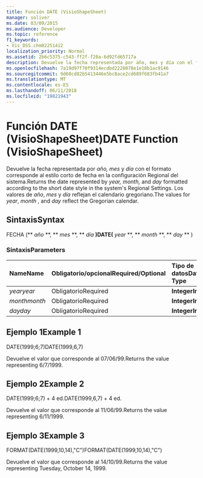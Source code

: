 ```yaml
---
title: Función DATE (VisioShapeSheet)
manager: soliver
ms.date: 03/09/2015
ms.audience: Developer
ms.topic: reference
f1_keywords:
- Vis_DSS.chm82251412
localization_priority: Normal
ms.assetid: 2b6c5375-c543-ff2f-f20a-6d92fd65717a
description: Devuelve la fecha representada por año, mes y día con el formato corresponde al estilo corto de fecha en la configuración Regional del sistema. Los valores de año, mes y día reflejan el calendario gregoriano.
ms.openlocfilehash: 7a19d97f70f9314ecdbd2228078e1e18b1ac9146
ms.sourcegitcommit: 9d60cd82b5413446e5bc8ace2cd689f683fb41a7
ms.translationtype: MT
ms.contentlocale: es-ES
ms.lasthandoff: 06/11/2018
ms.locfileid: "19821943"
---
```

# <a name="date-function-visioshapesheet"></a><span data-ttu-id="ab2e7-104">Función DATE (VisioShapeSheet)</span><span class="sxs-lookup"><span data-stu-id="ab2e7-104">DATE Function (VisioShapeSheet)</span></span>

<span data-ttu-id="ab2e7-105">Devuelve la fecha representada por *año, mes* y *día* con el formato corresponde al estilo corto de fecha en la configuración Regional del sistema.</span><span class="sxs-lookup"><span data-stu-id="ab2e7-105">Returns the date represented by  *year, month,*  and  *day*  formatted according to the short date style in the system's Regional Settings.</span></span> <span data-ttu-id="ab2e7-106">Los valores de *año*, *mes* y *día* reflejan el calendario gregoriano.</span><span class="sxs-lookup"><span data-stu-id="ab2e7-106">The values for  *year*, *month*  , and  *day*  reflect the Gregorian calendar.</span></span> 
  
## <a name="syntax"></a><span data-ttu-id="ab2e7-107">Sintaxis</span><span class="sxs-lookup"><span data-stu-id="ab2e7-107">Syntax</span></span>

<span data-ttu-id="ab2e7-108">FECHA (** *año* **, ** *mes* **, ** *día* **)</span><span class="sxs-lookup"><span data-stu-id="ab2e7-108">DATE(** *year* **, ** *month* **, ** *day* ** )</span></span> 
  
### <a name="parameters"></a><span data-ttu-id="ab2e7-109">Sintaxis</span><span class="sxs-lookup"><span data-stu-id="ab2e7-109">Parameters</span></span>

|<span data-ttu-id="ab2e7-110">**Name**</span><span class="sxs-lookup"><span data-stu-id="ab2e7-110">**Name**</span></span>|<span data-ttu-id="ab2e7-111">**Obligatorio/opcional**</span><span class="sxs-lookup"><span data-stu-id="ab2e7-111">**Required/Optional**</span></span>|<span data-ttu-id="ab2e7-112">**Tipo de datos**</span><span class="sxs-lookup"><span data-stu-id="ab2e7-112">**Data Type**</span></span>|<span data-ttu-id="ab2e7-113">**Descripción**</span><span class="sxs-lookup"><span data-stu-id="ab2e7-113">**Description**</span></span>|
|:-----|:-----|:-----|:-----|
| <span data-ttu-id="ab2e7-114">_year_</span><span class="sxs-lookup"><span data-stu-id="ab2e7-114">_year_</span></span> <br/> |<span data-ttu-id="ab2e7-115">Obligatorio</span><span class="sxs-lookup"><span data-stu-id="ab2e7-115">Required</span></span>  <br/> |<span data-ttu-id="ab2e7-116">**Integer**</span><span class="sxs-lookup"><span data-stu-id="ab2e7-116">**Integer**</span></span> <br/> |<span data-ttu-id="ab2e7-117">El año.</span><span class="sxs-lookup"><span data-stu-id="ab2e7-117">The year.</span></span>  <br/> |
| <span data-ttu-id="ab2e7-118">_month_</span><span class="sxs-lookup"><span data-stu-id="ab2e7-118">_month_</span></span> <br/> |<span data-ttu-id="ab2e7-119">Obligatorio</span><span class="sxs-lookup"><span data-stu-id="ab2e7-119">Required</span></span>  <br/> |<span data-ttu-id="ab2e7-120">**Integer**</span><span class="sxs-lookup"><span data-stu-id="ab2e7-120">**Integer**</span></span> <br/> |<span data-ttu-id="ab2e7-121">El mes.</span><span class="sxs-lookup"><span data-stu-id="ab2e7-121">The month.</span></span>  <br/> |
| <span data-ttu-id="ab2e7-122">_day_</span><span class="sxs-lookup"><span data-stu-id="ab2e7-122">_day_</span></span> <br/> |<span data-ttu-id="ab2e7-123">Obligatorio</span><span class="sxs-lookup"><span data-stu-id="ab2e7-123">Required</span></span>  <br/> |<span data-ttu-id="ab2e7-124">**Integer**</span><span class="sxs-lookup"><span data-stu-id="ab2e7-124">**Integer**</span></span> <br/> |<span data-ttu-id="ab2e7-125">El día.</span><span class="sxs-lookup"><span data-stu-id="ab2e7-125">The day.</span></span>  <br/> |
   
## <a name="example-1"></a><span data-ttu-id="ab2e7-126">Ejemplo 1</span><span class="sxs-lookup"><span data-stu-id="ab2e7-126">Example 1</span></span>

<span data-ttu-id="ab2e7-127">DATE(1999;6;7)</span><span class="sxs-lookup"><span data-stu-id="ab2e7-127">DATE(1999,6,7)</span></span>
  
<span data-ttu-id="ab2e7-128">Devuelve el valor que corresponde al 07/06/99.</span><span class="sxs-lookup"><span data-stu-id="ab2e7-128">Returns the value representing 6/7/1999.</span></span>
  
## <a name="example-2"></a><span data-ttu-id="ab2e7-129">Ejemplo 2</span><span class="sxs-lookup"><span data-stu-id="ab2e7-129">Example 2</span></span>

<span data-ttu-id="ab2e7-130">DATE(1999;6;7) + 4 ed.</span><span class="sxs-lookup"><span data-stu-id="ab2e7-130">DATE(1999,6,7) + 4 ed.</span></span>
  
<span data-ttu-id="ab2e7-131">Devuelve el valor que corresponde al 11/06/99.</span><span class="sxs-lookup"><span data-stu-id="ab2e7-131">Returns the value representing 6/11/1999.</span></span>
  
## <a name="example-3"></a><span data-ttu-id="ab2e7-132">Ejemplo 3</span><span class="sxs-lookup"><span data-stu-id="ab2e7-132">Example 3</span></span>

<span data-ttu-id="ab2e7-133">FORMAT(DATE(1999,10,14),"C")</span><span class="sxs-lookup"><span data-stu-id="ab2e7-133">FORMAT(DATE(1999,10,14),"C")</span></span>
  
<span data-ttu-id="ab2e7-134">Devuelve el valor que corresponde al 14/10/99.</span><span class="sxs-lookup"><span data-stu-id="ab2e7-134">Returns the value representing Tuesday, October 14, 1999.</span></span>
  


